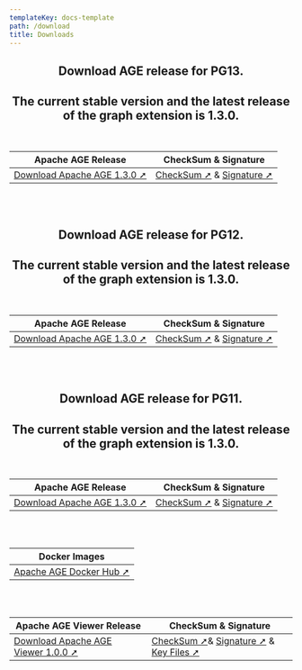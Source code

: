 ```yaml
---
templateKey: docs-template
path: /download
title: Downloads
---
```

<div style="text-align: center; margin-bottom: 5rem;">



## Download AGE release for PG13.
 
## The current stable version and the latest release of the graph extension is 1.3.0. 
<br/>

| Apache AGE Release | CheckSum & Signature |
| ------------------ | -------------------- |
| [Download Apache AGE 1.3.0 ➚](https://downloads.apache.org/age/PG13/1.3.0/apache-age-1.3.0-src.tar.gz) | [CheckSum ➚](https://downloads.apache.org/age/PG13/1.3.0/apache-age-1.3.0-src.tar.gz.sha512) & [Signature ➚](https://downloads.apache.org/age/PG13/1.3.0/apache-age-1.3.0-src.tar.gz.asc) |


<br/><br/>
 
 
## Download AGE release for PG12.
 
## The current stable version and the latest release of the graph extension is 1.3.0. 
<br/>

| Apache AGE Release | CheckSum & Signature |
| ------------------ | -------------------- |
| [Download Apache AGE 1.3.0 ➚](https://downloads.apache.org/age/PG12/1.3.0/apache-age-1.3.0-src.tar.gz) | [CheckSum ➚](https://downloads.apache.org/age/PG12/1.3.0/apache-age-1.3.0-src.tar.gz.sha512) & [Signature ➚](https://downloads.apache.org/age/PG12/1.3.0/apache-age-1.3.0-src.tar.gz.asc) |


<br/><br/>

## Download AGE release for PG11.
 
## The current stable version and the latest release of the graph extension is 1.3.0. 
<br />

| Apache AGE Release | CheckSum & Signature |
| ------------------ | -------------------- |
| [Download Apache AGE 1.3.0 ➚](https://downloads.apache.org/age/PG11/1.3.0/apache-age-1.3.0-src.tar.gz) | [CheckSum ➚](https://downloads.apache.org/age/PG11/1.3.0/apache-age-1.3.0-src.tar.gz.sha512) & [Signature ➚](https://downloads.apache.org/age/PG11/1.3.0/apache-age-1.3.0-src.tar.gz.asc) 





<br/><br/>

| Docker Images         |
| --------------------- |
| [Apache AGE Docker Hub ➚](https://hub.docker.com/r/apache/age) |

<br/><br/>

| Apache AGE Viewer Release | CheckSum & Signature             |
| ------------------------- | -------------------------------- |
| [Download Apache AGE Viewer 1.0.0 ➚](https://github.com/apache/age-viewer/archive/refs/tags/v1.0.0-rc2.tar.gz) | [CheckSum ➚](https://downloads.apache.org/incubator/age/viewer/1.0.0/apache-age-viewer-1.0.0-incubating-src.tar.gz.sha512)& [Signature ➚](https://downloads.apache.org/incubator/age/viewer/1.0.0/apache-age-viewer-1.0.0-incubating-src.tar.gz.asc) & [Key Files ➚](https://downloads.apache.org/age/KEYS) |
